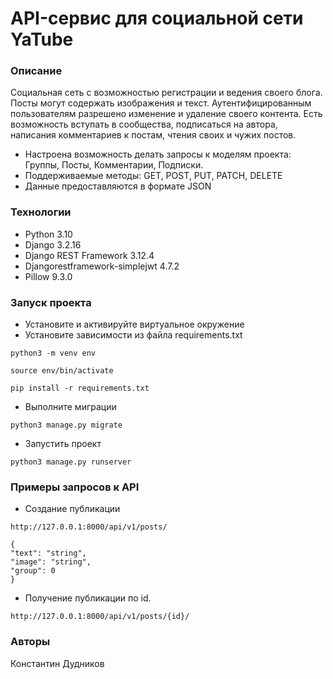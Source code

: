 # API-сервис для социальной сети YaTube
### Описание
Социальная сеть с возможностью регистрации и ведения своего блога. Посты могут содержать изображения и текст. Аутентифицированным пользователям разрешено изменение и удаление своего контента. Есть возможность вступать в сообщества, подписаться на автора, написания комментариев к постам, чтения своих и чужих постов. 

- Настроена возможность делать запросы к моделям проекта: Группы, Посты, Комментарии, Подписки. 
- Поддерживаемые методы: GET, POST, PUT, PATCH, DELETE
- Данные предоставляются в формате JSON
### Технологии
- Python 3.10
- Django 3.2.16
- Django REST Framework 3.12.4
- Djangorestframework-simplejwt 4.7.2
- Pillow 9.3.0
### Запуск проекта
- Установите и активируйте виртуальное окружение
- Установите зависимости из файла requirements.txt

```
python3 -m venv env
```

```
source env/bin/activate
```

```
pip install -r requirements.txt
```

- Выполните миграции

```
python3 manage.py migrate
```

- Запустить проект
```
python3 manage.py runserver
```

### Примеры запросов к API
- Создание публикации
```
http://127.0.0.1:8000/api/v1/posts/

{
"text": "string",
"image": "string",
"group": 0
}
```
- Получение публикации по id.
```
http://127.0.0.1:8000/api/v1/posts/{id}/
```
### Авторы
Константин Дудников
